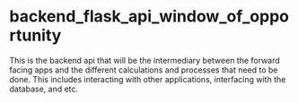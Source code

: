 # backend_flask_api_window_of_opportunity
This is the backend api that will be the intermediary between the forward facing apps and the different calculations and processes that need to be done. This includes interacting with other applications, interfacing with the database, and etc.
